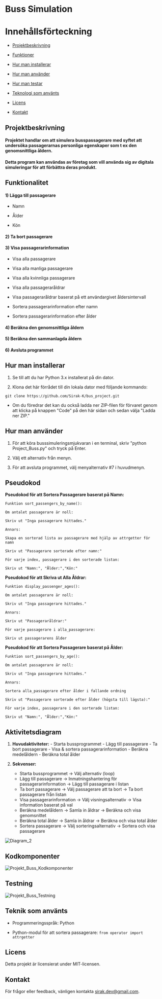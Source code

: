 
  

# Buss Simulation

  

# Innehållsförteckning

  

-  [Projektbeskrivning](#projektbeskrivning)

-  [Funktioner](#funktioner)

-  [Hur man installerar](#how-to-install)

-  [Hur man använder](#how-to-use)

-  [Hur man testar](#how-to-test)

-  [Teknologi som använts](#technologies-used)

-  [Licens](#license)

-  [Kontakt](#kontakt)

  

## Projektbeskrivning

#### Projektet handlar om att simulera busspassagerare med syftet att undersöka passagerarnas personliga egenskaper som t ex den genomsnittliga åldern.

#### Detta program kan användas av företag som vill använda sig av digitala simuleringar för att förbättra deras produkt.

  

## Funktionalitet

#### 1) Lägga till passagerare

- Namn

- Ålder

- Kön

#### 2) Ta bort passagerare

#### 3) Visa passagerarinformation

- Visa alla passagerare
- Visa alla manliga passagerare
- Visa alla kvinnliga passagerare
- Visa alla passageraråldrar
- Visa passageraråldrar baserat på ett användargivet åldersintervall

- Sortera passagerarinformation efter namn
- Sortera passagerarinformation efter ålder

#### 4) Beräkna den genomsnittliga åldern

#### 5) Beräkna den sammanlagda åldern

#### 6) Avsluta programmet

## Hur man installerar

1. Se till att du har Python 3.x installerat på din dator.

2. Klona det här förrådet till din lokala dator med följande kommando:

```git clone https://github.com/Sirak-K/bus_project.git```

  

- Om du föredrar det kan du också ladda ner ZIP-filen för förvaret genom att klicka på knappen "Code" på den här sidan och sedan välja "Ladda ner ZIP."

  

## Hur man använder

1. För att köra busssimuleringsmjukvaran i en terminal, skriv "python Project_Buss.py" och tryck på Enter.

2. Välj ett alternativ från menyn.

3. För att avsluta programmet, välj menyalternativ #7 i huvudmenyn.

  

## Pseudokod

  

**Pseudokod för att Sortera Passagerare baserat på Namn:**

    Funktion sort_passengers_by_name():
    
    Om antalet passagerare är noll:
    
    Skriv ut "Inga passagerare hittades."

    Annars:

    Skapa en sorterad lista av passagerare med hjälp av attrgetter för namn

    Skriv ut "Passagerare sorterade efter namn:"
    
    För varje index, passagerare i den sorterade listan:
    
    Skriv ut "Namn:", "Ålder:","Kön:"

  

**Pseudokod för att Skriva ut Alla Åldrar:**

    Funktion display_passenger_ages():
    
    Om antalet passagerare är noll:
    
    Skriv ut "Inga passagerare hittades."
    
    Annars:
    
    Skriv ut "Passageraråldrar:"
    
    För varje passagerare i alla_passagerare:
    
    Skriv ut passagerarens ålder

  

**Pseudokod för att Sortera Passagerare baserat på Ålder:**

    Funktion sort_passengers_by_age():
    
    Om antalet passagerare är noll:
    
    Skriv ut "Inga passagerare hittades."
    
    Annars:
   
    Sortera alla_passagerare efter ålder i fallande ordning
    
    Skriv ut "Passagerare sorterade efter ålder (högsta till lägsta):"
    
    För varje index, passagerare i den sorterade listan:
    
    Skriv ut "Namn:", "Ålder:","Kön:"


## Aktivitetsdiagram

  1.  **Huvudaktiviteter:**
    -   Starta bussprogrammet
    -   Lägg till passagerare
    -   Ta bort passagerare
    -   Visa & sortera passagerarinformation
    -   Beräkna medelåldern
    -   Beräkna total ålder
    
2.  **Sekvenser:**
    -   Starta bussprogrammet -> Välj alternativ (loop)
    -   Lägg till passagerare -> Inmatningshantering för passagerarinformation -> Lägg till passagerare i listan
    -   Ta bort passagerare -> Välj passagerare att ta bort -> Ta bort passagerare från listan
    -   Visa passagerarinformation -> Välj visningsalternativ -> Visa information baserat på val
    -   Beräkna medelåldern -> Samla in åldrar -> Beräkna och visa genomsnittet
    -   Beräkna total ålder -> Samla in åldrar -> Beräkna och visa total ålder
    -   Sortera passagerare -> Välj sorteringsalternativ -> Sortera och visa passagerare
  
![Diagram_2](https://github.com/Sirak-K/bus_project/assets/122515678/4d98f8e1-d935-4b94-b030-26f464002a42)



## Kodkomponenter
![Projekt_Buss_Kodkomponenter](https://github.com/Sirak-K/bus_project/assets/122515678/43952297-4934-4c82-ab44-c6b37b5c596f)


## Testning
![Projekt_Buss_Testning](https://github.com/Sirak-K/bus_project/assets/122515678/ff7243e0-000c-426e-9595-50bf4614873e)


## Teknik som använts

- Programmeringsspråk: Python

- Python-modul för att sortera passagerare: `from operator import attrgetter`

  

## Licens

Detta projekt är licensierat under MIT-licensen.

  

## Kontakt

För frågor eller feedback, vänligen kontakta [sirak.dev@gmail.com](mailto:sirak.dev@gmail.com).
